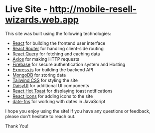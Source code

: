 # Live Site - http://mobile-resell-wizards.web.app

This site was built using the following technologies:

- [React](https://reactjs.org/) for building the frontend user interface
- [React Router](https://reactrouter.com/) for handling client-side routing
- [React Query](https://github.com/tannerlinsley/react-query) for fetching and caching data
- [Axios](https://github.com/axios/axios) for making HTTP requests
- [Firebase](https://firebase.google.com/) for secure authentication system and Hosting
- [Express.js](https://expressjs.com/) for building the backend API
- [MongoDB](https://www.mongodb.com/) for storing data
- [Tailwind CSS](https://tailwindcss.com/) for styling the site
- [DaisyUI](https://daisyui.com/) for additional UI components
- [React Hot Toast](https://www.npmjs.com/package/react-hot-toast) for displaying toast notifications
- [React Icons](https://react-icons.netlify.com/) for adding icons to the site
- [date-fns](https://date-fns.org/) for working with dates in JavaScript

I hope you enjoy using the site! If you have any questions or feedback, please don't hesitate to reach out.

Thank You!
